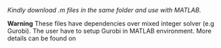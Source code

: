 *Kindly download .m files in the same folder and use with MATLAB.*

**Warning**
These files have dependencies over mixed integer solver (e.g Gurobi). The user have to setup Gurobi in MATLAB environment.
More details can be found on 
